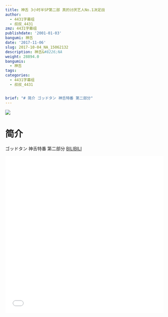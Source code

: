 ```yaml
---
title: 神舌 3小时半SP第二部 真的讨厌艺人No.1决定战
author:
  - 4431字幕组
  - 叔叔_4431
zmz: 4431字幕组
publishdate: '2001-01-03'
bangumi: 神舌
date: '2017-11-06'
slug: 2017-10-04_NA_15062132
description: 神舌&#8226;NA
weight: 28894.0
bangumis:
  - 神舌
tags:
categories:
  - 4431字幕组
  - 叔叔_4431


brief: "# 简介 ゴッドタン 神舌特番 第二部分"
---
```

![](https://i.imgur.com/lJLbFIo.png)
# 简介  
ゴッドタン
神舌特番 第二部分
  [BILIBILI](https://www.bilibili.com/video/av15062132/)

  <iframe src="//www.bilibili.com/blackboard/player.html?aid=15062132" width="100%" height="500" frameborder="0" allowfullscreen="allowfullscreen"></iframe>
